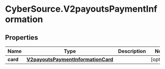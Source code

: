 # CyberSource.V2payoutsPaymentInformation

## Properties
Name | Type | Description | Notes
------------ | ------------- | ------------- | -------------
**card** | [**V2payoutsPaymentInformationCard**](V2payoutsPaymentInformationCard.md) |  | [optional] 



